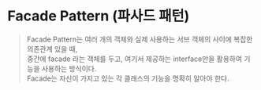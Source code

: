 # Facade Pattern (파사드 패턴)
> Facade Pattern는 여러 개의 객체와 실제 사용하는 서브 객체의 사이에 복잡한 의존관계 있을 때,  
중간에 facade 라는 객체를 두고, 여기서 제공하는 interface만을 활용하여 기능을 사용하는 방식이다.  
> Facade는 자신이 가지고 있는 각 클래스의 기능을 명확히 알아야 한다.